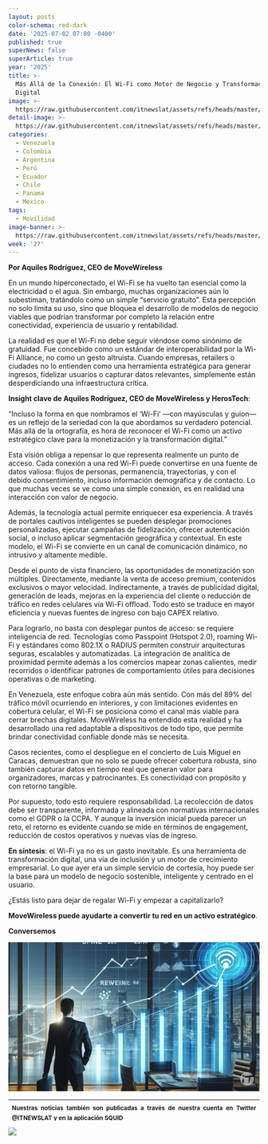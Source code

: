 ```yaml
---
layout: posts
color-schema: red-dark
date: '2025-07-02 07:00 -0400'
published: true
superNews: false
superArticle: true
year: '2025'
title: >-
  Más Allá de la Conexión: El Wi-Fi como Motor de Negocio y Transformación
  Digital
image: >-
  https://raw.githubusercontent.com/itnewslat/assets/refs/heads/master/img/540x320/Ejecutivo-Wifi-p.jpg
detail-image: >-
  https://raw.githubusercontent.com/itnewslat/assets/refs/heads/master/img/1024x680/Ejecutivo-Wifi-g.jpg
categories:
  - Venezuela
  - Colombia
  - Argentina
  - Perú
  - Ecuador
  - Chile
  - Panama
  - Mexico
tags:
  - Movilidad
image-banner: >-
  https://raw.githubusercontent.com/itnewslat/assets/refs/heads/master/img/540x320/Ejecutivo-Wifi-p.jpg
week: '27'
---
```

**Por Aquiles Rodríguez, CEO de MoveWireless**

En un mundo hiperconectado, el Wi-Fi se ha vuelto tan esencial como la electricidad o el agua. Sin embargo, muchas organizaciones aún lo subestiman, tratándolo como un simple “servicio gratuito”. Esta percepción no solo limita su uso, sino que bloquea el desarrollo de modelos de negocio viables que podrían transformar por completo la relación entre conectividad, experiencia de usuario y rentabilidad.

La realidad es que el Wi-Fi no debe seguir viéndose como sinónimo de gratuidad. Fue concebido como un estándar de interoperabilidad por la Wi-Fi Alliance, no como un gesto altruista. Cuando empresas, retailers o ciudades no lo entienden como una herramienta estratégica para generar ingresos, fidelizar usuarios o capturar datos relevantes, simplemente están desperdiciando una infraestructura crítica.

 **Insight clave de Aquiles Rodríguez, CEO de MoveWireless y HerosTech**:
 
“Incluso la forma en que nombramos el ‘Wi-Fi’ —con mayúsculas y guion— es un reflejo de la seriedad con la que abordamos su verdadero potencial. Más allá de la ortografía, es hora de reconocer el Wi-Fi como un activo estratégico clave para la monetización y la transformación digital.”

Esta visión obliga a repensar lo que representa realmente un punto de acceso. Cada conexión a una red Wi-Fi puede convertirse en una fuente de datos valiosa: flujos de personas, permanencia, trayectorias, y con el debido consentimiento, incluso información demográfica y de contacto. Lo que muchas veces se ve como una simple conexión, es en realidad una interacción con valor de negocio.

Además, la tecnología actual permite enriquecer esa experiencia. A través de portales cautivos inteligentes se pueden desplegar promociones personalizadas, ejecutar campañas de fidelización, ofrecer autenticación social, o incluso aplicar segmentación geográfica y contextual. En este modelo, el Wi-Fi se convierte en un canal de comunicación dinámico, no intrusivo y altamente medible.

Desde el punto de vista financiero, las oportunidades de monetización son múltiples. Directamente, mediante la venta de acceso premium, contenidos exclusivos o mayor velocidad. Indirectamente, a través de publicidad digital, generación de leads, mejoras en la experiencia del cliente o reducción de tráfico en redes celulares vía Wi-Fi offload. Todo esto se traduce en mayor eficiencia y nuevas fuentes de ingreso con bajo CAPEX relativo.

Para lograrlo, no basta con desplegar puntos de acceso: se requiere inteligencia de red. Tecnologías como Passpoint (Hotspot 2.0), roaming Wi-Fi y estándares como 802.1X o RADIUS permiten construir arquitecturas seguras, escalables y automatizadas. La integración de analítica de proximidad permite además a los comercios mapear zonas calientes, medir recorridos o identificar patrones de comportamiento útiles para decisiones operativas o de marketing.

En Venezuela, este enfoque cobra aún más sentido. Con más del 89% del tráfico móvil ocurriendo en interiores, y con limitaciones evidentes en cobertura celular, el Wi-Fi se posiciona como el canal más viable para cerrar brechas digitales. MoveWireless ha entendido esta realidad y ha desarrollado una red adaptable a dispositivos de todo tipo, que permite brindar conectividad confiable donde más se necesita.

Casos recientes, como el despliegue en el concierto de Luis Miguel en Caracas, demuestran que no solo se puede ofrecer cobertura robusta, sino también capturar datos en tiempo real que generan valor para organizadores, marcas y patrocinantes. Es conectividad con propósito y con retorno tangible.

Por supuesto, todo esto requiere responsabilidad. La recolección de datos debe ser transparente, informada y alineada con normativas internacionales como el GDPR o la CCPA. Y aunque la inversión inicial pueda parecer un reto, el retorno es evidente cuando se mide en términos de engagement, reducción de costos operativos y nuevas vías de ingreso.

**En síntesis**: el Wi-Fi ya no es un gasto inevitable. Es una herramienta de transformación digital, una vía de inclusión y un motor de crecimiento empresarial. Lo que ayer era un simple servicio de cortesía, hoy puede ser la base para un modelo de negocio sostenible, inteligente y centrado en el usuario.

¿Estás listo para dejar de regalar Wi-Fi y empezar a capitalizarlo?

**MoveWireless puede ayudarte a convertir tu red en un activo estratégico**.

**Conversemos**

![](https://raw.githubusercontent.com/itnewslat/assets/refs/heads/master/img/540x320/Ejecutivo-Wifi-p.jpg)

<table style="height: 42px;" width="569">
<tbody>
<tr>
<td style="text-align: justify;"><sub><strong>Nuestras noticias también son publicadas a través de nuestra cuenta en Twitter <a href="https://twitter.com/itnewslat?lang=es">@ITNEWSLAT</a> y en la aplicación <a href="https://squidapp.co/en/">SQUID</a></strong></sub></td>
</tr>
</tbody>
</table>

<img src="https://tracker.metricool.com/c3po.jpg?hash=56f88a41e39ab42c063cc51676587a04"/>